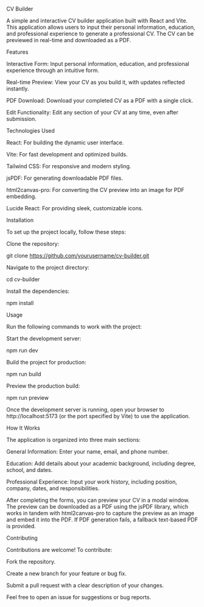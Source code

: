 CV Builder

A simple and interactive CV builder application built with React and Vite. This application allows users to input their personal information, education, and professional experience to generate a professional CV. The CV can be previewed in real-time and downloaded as a PDF.

Features





Interactive Form: Input personal information, education, and professional experience through an intuitive form.



Real-time Preview: View your CV as you build it, with updates reflected instantly.



PDF Download: Download your completed CV as a PDF with a single click.



Edit Functionality: Edit any section of your CV at any time, even after submission.

Technologies Used





React: For building the dynamic user interface.



Vite: For fast development and optimized builds.



Tailwind CSS: For responsive and modern styling.



jsPDF: For generating downloadable PDF files.



html2canvas-pro: For converting the CV preview into an image for PDF embedding.



Lucide React: For providing sleek, customizable icons.

Installation

To set up the project locally, follow these steps:





Clone the repository:

git clone https://github.com/yourusername/cv-builder.git



Navigate to the project directory:

cd cv-builder



Install the dependencies:

npm install

Usage

Run the following commands to work with the project:





Start the development server:

npm run dev



Build the project for production:

npm run build



Preview the production build:

npm run preview

Once the development server is running, open your browser to http://localhost:5173 (or the port specified by Vite) to use the application.

How It Works

The application is organized into three main sections:





General Information: Enter your name, email, and phone number.



Education: Add details about your academic background, including degree, school, and dates.



Professional Experience: Input your work history, including position, company, dates, and responsibilities.

After completing the forms, you can preview your CV in a modal window. The preview can be downloaded as a PDF using the jsPDF library, which works in tandem with html2canvas-pro to capture the preview as an image and embed it into the PDF. If PDF generation fails, a fallback text-based PDF is provided.

Contributing

Contributions are welcome! To contribute:





Fork the repository.



Create a new branch for your feature or bug fix.



Submit a pull request with a clear description of your changes.

Feel free to open an issue for suggestions or bug reports.

